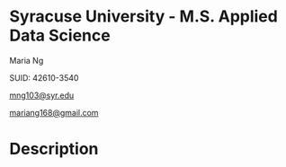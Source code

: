 # Syracuse University - M.S. Applied Data Science

Maria Ng

SUID: 42610-3540

mng103@syr.edu

mariang168@gmail.com

# Description
